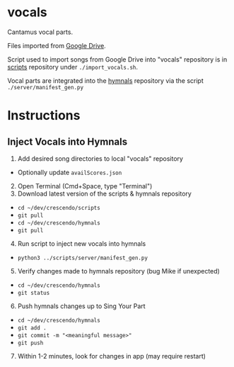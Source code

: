 # vocals
Cantamus vocal parts.

Files imported from [Google Drive](https://drive.google.com/uc?export=download&id=1Ojw5hAKdWjjJcAcpK0wk-BbzcJpTdc6j). 

Script used to import songs from Google Drive into "vocals" repository is in [scripts](https://github.com/crescendosw/scripts) repository under `./import_vocals.sh`.

Vocal parts are integrated into the [hymnals](https://github.com/crescendosw/hymnals) repository via the script `./server/manifest_gen.py`

# Instructions

## Inject Vocals into Hymnals

1. Add desired song directories to local "vocals" repository
* Optionally update `availScores.json`
2. Open Terminal (Cmd+Space, type "Terminal")
3. Download latest version of the scripts & hymnals repository
* `cd ~/dev/crescendo/scripts`
* `git pull`
* `cd ~/dev/crescendo/hymnals`
* `git pull`
4. Run script to inject new vocals into hymnals
* `python3 ../scripts/server/manifest_gen.py`
5. Verify changes made to hymnals repository (bug Mike if unexpected)
* `cd ~/dev/crescendo/hymnals`
* `git status`
6. Push hymnals changes up to Sing Your Part
* `cd ~/dev/crescendo/hymnals`
* `git add .`
* `git commit -m "<meaningful message>"`
* `git push`
7. Within 1-2 minutes, look for changes in app (may require restart)